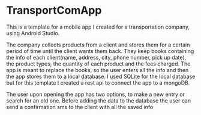 # TransportComApp

This is a template for a mobile app I created for a transportation company, using Android Studio. 

The company collects products from a client and stores them for a certain period of time until the client wants them back.
They keep books containing the info of each client(name, address, city, phone number, pick up date), the product types,
the quantity of each product and the fees charged. The app is meant to replace the books, so the user enters all the info and 
then the app stores them to a local database. I used SQLite for the local database but for this template I created a rest api to connect the app to a mongoDB. 

The user upon opening the app has two options, to make a new entry or search for an old one. Before adding the data to the database the user can send 
a confirmation sms to the client with all the saved info  
